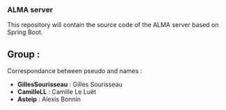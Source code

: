 ### ALMA server

This repository will contain the source code of the ALMA server based on Spring Boot.

## Group :

Correspondance between pseudo and names :

* **GillesSourisseau** : Gilles Sourisseau
* **CamilleLL** : Camille Le Luët
* **Asteip** : Alexis Bonnin
